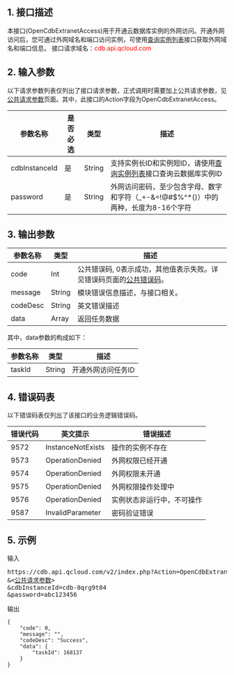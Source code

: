## 1. 接口描述
本接口(OpenCdbExtranetAccess)用于开通云数据库实例的外网访问。开通外网访问后，您可通过外网域名和端口访问实例，可使用[查询实例列表](/doc/api/253/1266)接口获取外网域名和端口信息。
接口请求域名：<font style='color:red'>cdb.api.qcloud.com </font>


## 2. 输入参数
以下请求参数列表仅列出了接口请求参数，正式调用时需要加上公共请求参数，见<a href='/doc/api/372/4153' title='公共请求参数'>公共请求参数</a>页面。其中，此接口的Action字段为OpenCdbExtranetAccess。

| 参数名称 | 是否必选  | 类型 | 描述 |
|---------|---------|---------|---------|
| cdbInstanceId | 是 | String | 支持实例长ID和实例短ID，请使用[查询实例列表](/doc/api/253/1266)接口查询云数据库实例ID |
| password | 是 | String | 外网访问密码，至少包含字母、数字和字符（_+-&=!@#$%^*()）中的两种，长度为8-16个字符|


## 3. 输出参数
| 参数名称 | 类型 | 描述 |
|---------|---------|---------|
| code | Int | 公共错误码, 0表示成功，其他值表示失败。详见错误码页面的<a href='https://www.qcloud.com/doc/api/372/%E9%94%99%E8%AF%AF%E7%A0%81#1.E3.80.81.E5.85.AC.E5.85.B1.E9.94.99.E8.AF.AF.E7.A0.81' title='公共错误码'>公共错误码</a>。|
| message | String | 模块错误信息描述，与接口相关。|
| codeDesc | String | 英文错误描述 |
| data | Array | 返回任务数据 |

其中，data参数的构成如下：

| 参数名称 | 类型 | 描述 |
|---------|---------|---------|
| taskId | String | 开通外网访问任务ID |


## 4. 错误码表
以下错误码表仅列出了该接口的业务逻辑错误码。

| 错误代码 | 英文提示 | 错误描述 |
|---------|---------|---------|
| 9572 | InstanceNotExists | 操作的实例不存在 |
| 9573 | OperationDenied | 外网权限已经开通 |
| 9574 | OperationDenied | 外网权限未开通 |
| 9575 | OperationDenied | 外网权限操作处理中 |
| 9576 | OperationDenied | 实例状态非运行中，不可操作 |
| 9587 | InvalidParameter | 密码验证错误 |


## 5. 示例
输入
<pre>
https://cdb.api.qcloud.com/v2/index.php?Action=OpenCdbExtranetAccess
&<<a href="https://www.qcloud.com/doc/api/229/6976">公共请求参数</a>>
&cdbInstanceId=cdb-8qrg9t04
&password=abc123456
</pre>
输出
```
{
    "code": 0,
    "message": "",
    "codeDesc": "Success",
    "data": {
        "taskId": 168137
    }
}
```

